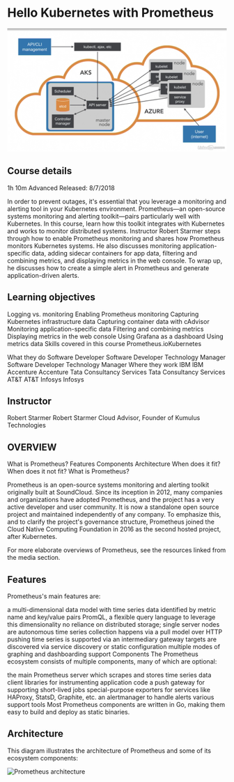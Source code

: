 # Hello Kubernetes with Prometheus

![Kube architecture][logo]

[logo]: https://github.com/ramiljoaquin/HelloKubernetes_AKS/blob/master/assets/KubeArchitecture.png 'Kubernetes architecture'

## Course details

1h 10m Advanced Released: 8/7/2018

In order to prevent outages, it's essential that you leverage a monitoring and alerting tool in your Kubernetes environment. Prometheus—an open-source systems monitoring and alerting toolkit—pairs particularly well with Kubernetes. In this course, learn how this toolkit integrates with Kubernetes and works to monitor distributed systems. Instructor Robert Starmer steps through how to enable Prometheus monitoring and shares how Prometheus monitors Kubernetes systems. He also discusses monitoring application-specific data, adding sidecar containers for app data, filtering and combining metrics, and displaying metrics in the web console. To wrap up, he discusses how to create a simple alert in Prometheus and generate application-driven alerts.

## Learning objectives

Logging vs. monitoring
Enabling Prometheus monitoring
Capturing Kubernetes infrastructure data
Capturing container data with cAdvisor
Monitoring application-specific data
Filtering and combining metrics
Displaying metrics in the web console
Using Grafana as a dashboard
Using metrics data
Skills covered in this course
Prometheus.ioKubernetes

What they do
Software Developer Software Developer Technology Manager Software Developer Technology Manager
Where they work
IBM IBM Accenture Accenture Tata Consultancy Services Tata Consultancy Services AT&T AT&T Infosys Infosys

## Instructor

Robert Starmer
Robert Starmer
Cloud Advisor, Founder of Kumulus Technologies

## OVERVIEW

What is Prometheus?
Features
Components
Architecture
When does it fit?
When does it not fit?
What is Prometheus?

Prometheus is an open-source systems monitoring and alerting toolkit originally built at SoundCloud. Since its inception in 2012, many companies and organizations have adopted Prometheus, and the project has a very active developer and user community. It is now a standalone open source project and maintained independently of any company. To emphasize this, and to clarify the project's governance structure, Prometheus joined the Cloud Native Computing Foundation in 2016 as the second hosted project, after Kubernetes.

For more elaborate overviews of Prometheus, see the resources linked from the media section.

## Features

Prometheus's main features are:

a multi-dimensional data model with time series data identified by metric name and key/value pairs
PromQL, a flexible query language to leverage this dimensionality
no reliance on distributed storage; single server nodes are autonomous
time series collection happens via a pull model over HTTP
pushing time series is supported via an intermediary gateway
targets are discovered via service discovery or static configuration
multiple modes of graphing and dashboarding support
Components
The Prometheus ecosystem consists of multiple components, many of which are optional:

the main Prometheus server which scrapes and stores time series data
client libraries for instrumenting application code
a push gateway for supporting short-lived jobs
special-purpose exporters for services like HAProxy, StatsD, Graphite, etc.
an alertmanager to handle alerts
various support tools
Most Prometheus components are written in Go, making them easy to build and deploy as static binaries.

## Architecture

This diagram illustrates the architecture of Prometheus and some of its ecosystem components:

![Prometheus architecture][plogo]

[plogo]: https://github.com/ramiljoaquin/HelloKubernetes_with_Prometheus/blob/master/assets/architecture.png 'Kubernetes architecture'
